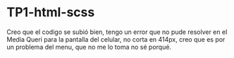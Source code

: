 # TP1-html-scss

Creo que el codigo se subió bien, tengo un error que no pude resolver en el Media Queri para la 
pantalla del celular, no corta en 414px, creo que es por un problema del menu, que no me lo toma
no sé porqué. 

